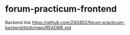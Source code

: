 # forum-practicum-frontend
Backend link https://github.com/ZAG852/forum-practicum-backend/blob/main/README.md
